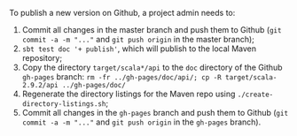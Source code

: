 To publish a new version on Github, a project admin needs to:

1. Commit all changes in the master branch and push them to Github (`git commit -a -m "..."` and `git push origin` in the master branch); 
2. `sbt test doc '+ publish'`, which will publish to the local Maven repository;
3. Copy the directory `target/scala*/api` to the `doc` directory of the Github `gh-pages` branch: `rm -fr ../gh-pages/doc/api/; cp -R target/scala-2.9.2/api ../gh-pages/doc/`
4. Regenerate the directory listings for the Maven repo using `./create-directory-listings.sh`;
5. Commit all changes in the `gh-pages` branch and push them to Github (`git commit -a -m "..."` and `git push origin` in the `gh-pages` branch).